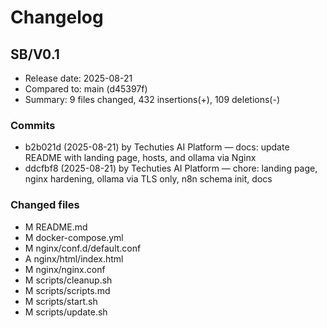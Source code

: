# Changelog

## SB/V0.1

- Release date: 2025-08-21
- Compared to: main (d45397f)
- Summary: 9 files changed, 432 insertions(+), 109 deletions(-)

### Commits
- b2b021d (2025-08-21) by Techuties AI Platform — docs: update README with landing page, hosts, and ollama via Nginx
- ddcfbf8 (2025-08-21) by Techuties AI Platform — chore: landing page, nginx hardening, ollama via TLS only, n8n schema init, docs

### Changed files
- M README.md
- M docker-compose.yml
- M nginx/conf.d/default.conf
- A nginx/html/index.html
- M nginx/nginx.conf
- M scripts/cleanup.sh
- M scripts/scripts.md
- M scripts/start.sh
- M scripts/update.sh
